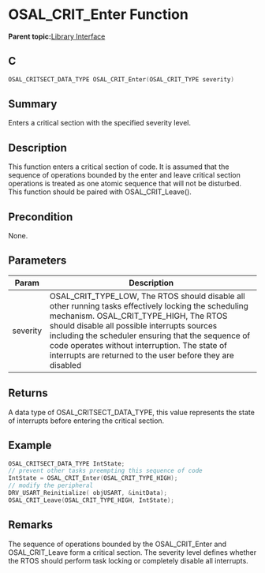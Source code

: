 # OSAL\_CRIT\_Enter Function

**Parent topic:**[Library Interface](GUID-2729150D-D502-4BC4-BB41-653718EF531C.md)

## C

```c
OSAL_CRITSECT_DATA_TYPE OSAL_CRIT_Enter(OSAL_CRIT_TYPE severity)
```

## Summary

Enters a critical section with the specified severity level.

## Description

This function enters a critical section of code. It is assumed that the<br />sequence of operations bounded by the enter and leave critical section<br />operations is treated as one atomic sequence that will not be disturbed.<br />This function should be paired with OSAL\_CRIT\_Leave\(\).

## Precondition

None.

## Parameters

|Param|Description|
|-----|-----------|
|severity|OSAL\_CRIT\_TYPE\_LOW, The RTOS should disable all other running tasks effectively locking the scheduling mechanism. OSAL\_CRIT\_TYPE\_HIGH, The RTOS should disable all possible interrupts sources including the scheduler ensuring that the sequence of code operates without interruption. The state of interrupts are returned to the user before they are disabled|

## Returns

A data type of OSAL\_CRITSECT\_DATA\_TYPE, this value represents the state of interrupts before entering the critical section.

## Example

```c
OSAL_CRITSECT_DATA_TYPE IntState;
// prevent other tasks preempting this sequence of code
IntState = OSAL_CRIT_Enter(OSAL_CRIT_TYPE_HIGH);
// modify the peripheral
DRV_USART_Reinitialize( objUSART, &initData);
OSAL_CRIT_Leave(OSAL_CRIT_TYPE_HIGH, IntState);
```

## Remarks

The sequence of operations bounded by the OSAL\_CRIT\_Enter and OSAL\_CRIT\_Leave form a critical section. The severity level defines whether the RTOS should perform task locking or completely disable all interrupts.

